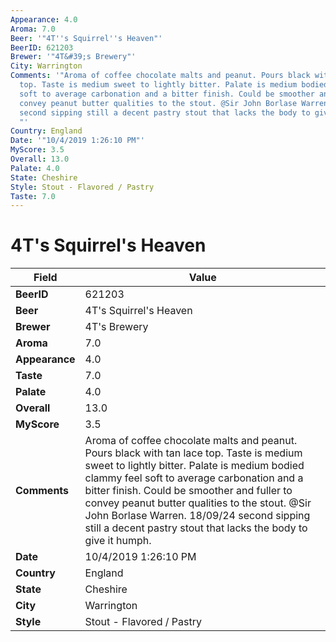 ```yaml
---
Appearance: 4.0
Aroma: 7.0
Beer: '"4T''s Squirrel''s Heaven"'
BeerID: 621203
Brewer: '"4T&#39;s Brewery"'
City: Warrington
Comments: '"Aroma of coffee chocolate malts and peanut. Pours black with tan lace
  top. Taste is medium sweet to lightly bitter. Palate is medium bodied clammy feel
  soft to average carbonation and a bitter finish. Could be smoother and fuller to
  convey peanut butter qualities to the stout. @Sir John Borlase Warren.  18/09/24
  second sipping still a decent pastry stout that lacks the body to give it humph.
  "'
Country: England
Date: '"10/4/2019 1:26:10 PM"'
MyScore: 3.5
Overall: 13.0
Palate: 4.0
State: Cheshire
Style: Stout - Flavored / Pastry
Taste: 7.0
---
```


# 4T's Squirrel's Heaven

| Field         | Value |
|---------------|-------|
| **BeerID** | 621203 |
| **Beer** | 4T's Squirrel's Heaven |
| **Brewer** | 4T&#39;s Brewery |
| **Aroma** | 7.0 |
| **Appearance** | 4.0 |
| **Taste** | 7.0 |
| **Palate** | 4.0 |
| **Overall** | 13.0 |
| **MyScore** | 3.5 |
| **Comments** | Aroma of coffee chocolate malts and peanut. Pours black with tan lace top. Taste is medium sweet to lightly bitter. Palate is medium bodied clammy feel soft to average carbonation and a bitter finish. Could be smoother and fuller to convey peanut butter qualities to the stout. @Sir John Borlase Warren.  18/09/24 second sipping still a decent pastry stout that lacks the body to give it humph.  |
| **Date** | 10/4/2019 1:26:10 PM |
| **Country** | England |
| **State** | Cheshire |
| **City** | Warrington |
| **Style** | Stout - Flavored / Pastry |
